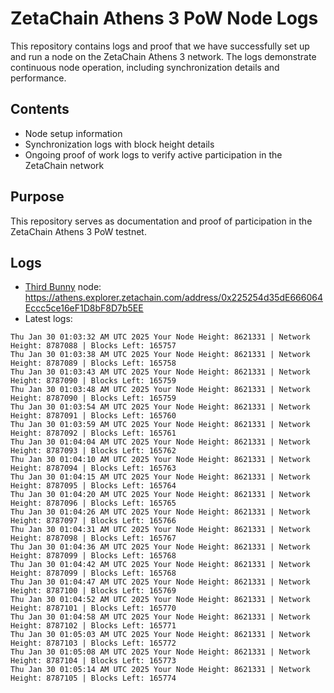 # ZetaChain Athens 3 PoW Node Logs
This repository contains logs and proof that we have successfully set up and run a node on the ZetaChain Athens 3 network. The logs demonstrate continuous node operation, including synchronization details and performance.

## Contents
- Node setup information
- Synchronization logs with block height details
- Ongoing proof of work logs to verify active participation in the ZetaChain network

## Purpose
This repository serves as documentation and proof of participation in the ZetaChain Athens 3 PoW testnet.

## Logs

- [Third Bunny](https://thirdbunny.xyz/) node: https://athens.explorer.zetachain.com/address/0x225254d35dE666064Eccc5ce16eF1D8bF8D7b5EE
- Latest logs:
```
Thu Jan 30 01:03:32 AM UTC 2025 Your Node Height: 8621331 | Network Height: 8787088 | Blocks Left: 165757
Thu Jan 30 01:03:38 AM UTC 2025 Your Node Height: 8621331 | Network Height: 8787089 | Blocks Left: 165758
Thu Jan 30 01:03:43 AM UTC 2025 Your Node Height: 8621331 | Network Height: 8787090 | Blocks Left: 165759
Thu Jan 30 01:03:48 AM UTC 2025 Your Node Height: 8621331 | Network Height: 8787090 | Blocks Left: 165759
Thu Jan 30 01:03:54 AM UTC 2025 Your Node Height: 8621331 | Network Height: 8787091 | Blocks Left: 165760
Thu Jan 30 01:03:59 AM UTC 2025 Your Node Height: 8621331 | Network Height: 8787092 | Blocks Left: 165761
Thu Jan 30 01:04:04 AM UTC 2025 Your Node Height: 8621331 | Network Height: 8787093 | Blocks Left: 165762
Thu Jan 30 01:04:10 AM UTC 2025 Your Node Height: 8621331 | Network Height: 8787094 | Blocks Left: 165763
Thu Jan 30 01:04:15 AM UTC 2025 Your Node Height: 8621331 | Network Height: 8787095 | Blocks Left: 165764
Thu Jan 30 01:04:20 AM UTC 2025 Your Node Height: 8621331 | Network Height: 8787096 | Blocks Left: 165765
Thu Jan 30 01:04:26 AM UTC 2025 Your Node Height: 8621331 | Network Height: 8787097 | Blocks Left: 165766
Thu Jan 30 01:04:31 AM UTC 2025 Your Node Height: 8621331 | Network Height: 8787098 | Blocks Left: 165767
Thu Jan 30 01:04:36 AM UTC 2025 Your Node Height: 8621331 | Network Height: 8787099 | Blocks Left: 165768
Thu Jan 30 01:04:42 AM UTC 2025 Your Node Height: 8621331 | Network Height: 8787099 | Blocks Left: 165768
Thu Jan 30 01:04:47 AM UTC 2025 Your Node Height: 8621331 | Network Height: 8787100 | Blocks Left: 165769
Thu Jan 30 01:04:52 AM UTC 2025 Your Node Height: 8621331 | Network Height: 8787101 | Blocks Left: 165770
Thu Jan 30 01:04:58 AM UTC 2025 Your Node Height: 8621331 | Network Height: 8787102 | Blocks Left: 165771
Thu Jan 30 01:05:03 AM UTC 2025 Your Node Height: 8621331 | Network Height: 8787103 | Blocks Left: 165772
Thu Jan 30 01:05:08 AM UTC 2025 Your Node Height: 8621331 | Network Height: 8787104 | Blocks Left: 165773
Thu Jan 30 01:05:14 AM UTC 2025 Your Node Height: 8621331 | Network Height: 8787105 | Blocks Left: 165774
```
